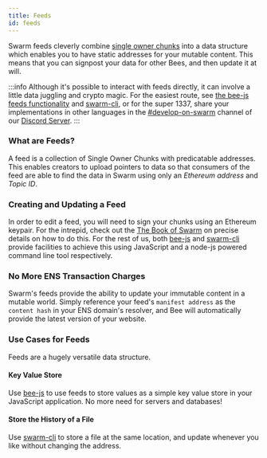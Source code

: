 ```yaml
---
title: Feeds
id: feeds
---
```


Swarm feeds cleverly combine
[single owner chunks](/docs/access-the-sana/chunk-types)
into a data structure which enables you to have static addresses for
your mutable content. This means that you can signpost your data for
other Bees, and then update it at will.

:::info
Although it's possible to interact with feeds directly, it can involve
a little data juggling and crypto magic. For the easiest route, see
[the bee-js feeds functionality](/docs/access-the-sana/bee-js) and
[swarm-cli](/docs/access-the-ant/bee-tools), or for the super 1337,
share your implementations in other languages in the
[#develop-on-swarm](https://discord.gg/C6dgqpxZkU) channel of our
[Discord Server](https://discord.gg/wdghaQsGq5).
:::

### What are Feeds?

A feed is a collection of Single Owner Chunks with predicatable addresses. This enables creators to upload pointers to data so that consumers of the feed are able to find the data in Swarm using only an *Ethereum address* and *Topic ID*.

### Creating and Updating a Feed

In order to edit a feed, you will need to sign your chunks using an
Ethereum keypair. For the intrepid, check out the <a
href="/the-book-of-swarm.pdf" target="_blank" rel="noopener
noreferrer">The Book of Swarm</a> on precise details on how to do
this. For the rest of us, both [bee-js](/docs/access-the-sana/bee-js)
and [swarm-cli](/docs/access-the-ant/bee-tools) provide facilities
to achieve this using JavaScript and a node-js powered command line
tool respectively.

### No More ENS Transaction Charges

Swarm's feeds provide the ability to update your immutable content in a mutable world. Simply reference your feed's `manifest address` as the `content hash` in your ENS domain's resolver, and Bee will automatically provide the latest version of your website. 

### Use Cases for Feeds

Feeds are a hugely versatile data structure.

#### Key Value Store

Use [bee-js](/docs/access-the-sana/bee-js) to use feeds to store values as a simple key value store in your JavaScript application. No more need for servers and databases!

#### Store the History of a File

Use [swarm-cli](/docs/access-the-ant/bee-tools) to store a file at the same location, and update whenever you like without changing the address.
